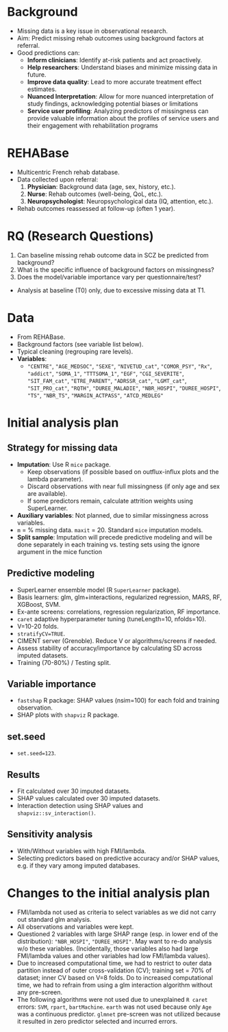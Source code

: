 # Background

*   Missing data is a key issue in observational research.
*   Aim: Predict missing rehab outcomes using background factors at referral.
*   Good predictions can:
    *   **Inform clinicians**: Identify at-risk patients and act proactively.
    *   **Help researchers**: Understand biases and minimize missing data in future.
    *   **Improve data quality**: Lead to more accurate treatment effect estimates.
    *   **Nuanced Interpretation**: Allow for more nuanced interpretation of study findings, acknowledging potential biases or limitations
    *   **Service user profiling**: Analyzing predictors of missingness can provide valuable information about the profiles of service users and their engagement with rehabilitation programs

# REHABase

*   Multicentric French rehab database.
*   Data collected upon referral:
    1.  **Physician**: Background data (age, sex, history, etc.).
    2.  **Nurse**: Rehab outcomes (well-being, QoL, etc.).
    3.  **Neuropsychologist**: Neuropsychological data (IQ, attention, etc.).
*   Rehab outcomes reassessed at follow-up (often 1 year).

# RQ (Research Questions)

1.  Can baseline missing rehab outcome data in SCZ be predicted from background?
2.  What is the specific influence of background factors on missingness?
3.  Does the model/variable importance vary per questionnaire/test?
*   Analysis at baseline (T0) only, due to excessive missing data at T1.

# Data

*   From REHABase.
*   Background factors (see variable list below).
*   Typical cleaning (regrouping rare levels).
*   **Variables**:
    *   `"CENTRE"`, `"AGE_MEDSOC"`, `"SEXE"`, `"NIVETUD_cat"`, `"COMOR_PSY"`, `"Rx"`, `"addict"`, `"SOMA_1"`, `"TTTSOMA_1"`, `"EGF"`, `"CGI_SEVERITE"`, `"SIT_FAM_cat"`, `"ETRE_PARENT"`, `"ADRSSR_cat"`, `"LGMT_cat"`, `"SIT_PRO_cat"`, `"RQTH"`, `"DUREE_MALADIE"`, `"NBR_HOSPI"`, `"DUREE_HOSPI"`, `"TS"`, `"NBR_TS"`, `"MARGIN_ACTPASS"`, `"ATCD_MEDLEG"`

# Initial analysis plan

## Strategy for missing data

*   **Imputation**: Use R `mice` package.
    *   Keep observations (if possible based on outflux-influx plots and the lambda parameter).
    *   Discard observations with near full missingness (if only age and sex are available).
    *   If some predictors remain, calculate attrition weights using SuperLearner.
*   **Auxiliary variables**: Not planned, due to similar missingness across variables.
*   `m` = % missing data. `maxit` = 20. Standard `mice` imputation models.
*   **Split sample**: Imputation will precede predictive modeling and will be done separately in each training vs. testing sets using the ignore argument in the mice function

## Predictive modeling

*   SuperLearner ensemble model (R `SuperLearner` package).
*   Basis learners: glm, glm+interactions, regularized regression, MARS, RF, XGBoost, SVM.
*   Ex-ante screens: correlations, regression regularization, RF importance.
*   `caret` adaptive hyperparameter tuning (tuneLength=10, nfolds=10).
*   V=10-20 folds.
*   `stratifyCV=TRUE`.
*   CIMENT server (Grenoble). Reduce V or algorithms/screens if needed.
*   Assess stability of accuracy/importance by calculating SD across imputed datasets.
*   Training (70-80%) / Testing split.

## Variable importance

*   `fastshap` R package: SHAP values (nsim=100) for each fold and training observation.
*   SHAP plots with `shapviz` R package.

## set.seed

*   `set.seed=123`.

## Results

*   Fit calculated over 30 imputed datasets.
*   SHAP values calculated over 30 imputed datasets.
*   Interaction detection using SHAP values and `shapviz::sv_interaction()`.

## Sensitivity analysis

*   With/Without variables with high FMI/lambda.
*   Selecting predictors based on predictive accuracy and/or SHAP values, e.g. if they vary among imputed databases.

# Changes to the initial analysis plan

*   FMI/lambda not used as criteria to select variables as we did not carry out standard glm analysis.
*   All observations and variables were kept.
*   Questioned 2 variables with large SHAP range (esp. in lower end of the distribution): `"NBR_HOSPI"`, `"DUREE_HOSPI"`. May want to re-do analysis w/o these variables. (Incidentally, those variables also had large FMI/lambda values and other variables had low FMI/lambda values).
*   Due to increased computational time, we had to restrict to outer data partition instead of outer cross-validation (CV); training set = 70% of dataset; inner CV based on V=8 folds. Do to increased computational time, we had to refrain from using a glm interaction algorithm without any pre-screen.
*   The following algorithms were not used due to unexplained `R caret` errors: `SVM`, `rpart`, `bartMachine`. `earth` was not used because only `Age` was a continuous predictor. `glmnet` pre-screen was not utilized because it resulted in zero predictor selected and incurred errors. 

